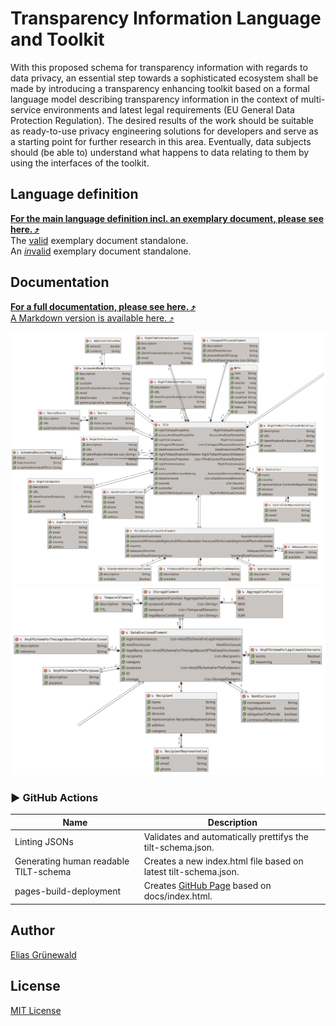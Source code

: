 # Transparency Information Language and Toolkit
With this proposed schema for transparency information with regards to data privacy, an essential step towards a sophisticated ecosystem shall be made by introducing a transparency enhancing toolkit based on a formal language model describing transparency information in the context of multi-service environments and latest legal requirements (EU General Data Protection Regulation). The desired results of the work should be suitable as ready-to-use privacy engineering solutions for developers and serve as a starting point for further research in this area. Eventually, data subjects should (be able to) understand what happens to data relating to them by using the interfaces of the toolkit.

## Language definition
**[For the main language definition incl. an exemplary document, please see here. ⤴️](tilt-schema.json)**<br>
The [valid](tilt.json) exemplary document standalone.<br>
An [*in*valid](tilt-NOT-valid.json) exemplary document standalone.

## Documentation
**[For a full documentation, please see here. ⤴️](https://transparency-information-language.github.io/schema/index.html)**<br>
[A Markdown version is available here. ⤴️](documentation/markdown/tilt-schema.md)



![](media/main.png)
![](media/dataDisclosed.png)

### ▶️ GitHub Actions
| Name | Description |
| ----------- | ----------- |
| Linting JSONs | Validates and automatically prettifys the tilt-schema.json. |
| Generating human readable TILT-schema | Creates a new index.html file based on latest tilt-schema.json.| 
| pages-build-deployment | Creates [GitHub Page](https://transparency-information-language.github.io/schema/index.html) based on docs/index.html. |

## Author
[Elias Grünewald](mailto:gruenewald@tu-berlin.de)

## License
[MIT License](LICENSE)
